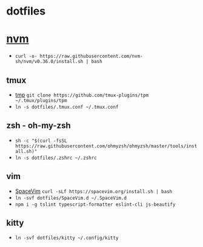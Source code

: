 # dotfiles

# [nvm](https://github.com/nvm-sh/nvm#installing-and-updating)

* `curl -o- https://raw.githubusercontent.com/nvm-sh/nvm/v0.36.0/install.sh | bash`

## tmux

* [tmp](https://github.com/tmux-plugins/tpm) `git clone https://github.com/tmux-plugins/tpm ~/.tmux/plugins/tpm`
* `ln -s dotfiles/.tmux.conf ~/.tmux.conf`

## zsh - oh-my-zsh

* `sh -c "$(curl -fsSL https://raw.githubusercontent.com/ohmyzsh/ohmyzsh/master/tools/install.sh)"`
* `ln -s dotfiles/.zshrc ~/.zshrc`

## vim

* [SpaceVim](https://spacevim.org/quick-start-guide/) `curl -sLf https://spacevim.org/install.sh | bash`
* `ln -svf dotfiles/SpaceVim.d ~/.SpaceVim.d`
* `npm i -g tslint typescript-formatter eslint-cli js-beautify`

## kitty

* `ln -svf dotfiles/kitty ~/.config/kitty`
